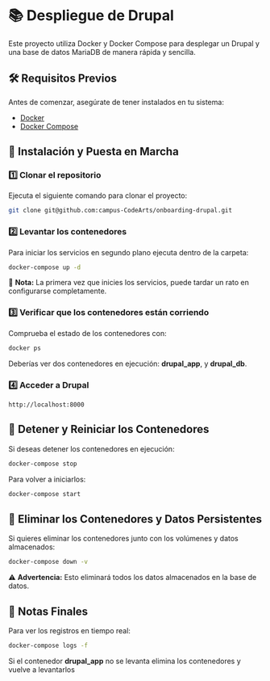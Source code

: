 
# 📚 Despliegue de Drupal
Este proyecto utiliza Docker y Docker Compose para desplegar un Drupal y una base de datos MariaDB de manera rápida y sencilla.



## 🛠️ Requisitos Previos
Antes de comenzar, asegúrate de tener instalados en tu sistema:

- [Docker](https://docs.docker.com/get-docker/)
- [Docker Compose](https://docs.docker.com/compose/install/)


## 🚀 Instalación y Puesta en Marcha

### 1️⃣ Clonar el repositorio
Ejecuta el siguiente comando para clonar el proyecto:
```bash
git clone git@github.com:campus-CodeArts/onboarding-drupal.git
```

### 2️⃣ Levantar los contenedores
Para iniciar los servicios en segundo plano ejecuta dentro de la carpeta:
```bash
docker-compose up -d
```
📌 **Nota:** La primera vez que inicies los servicios, puede tardar un rato en configurarse completamente.

### 3️⃣ Verificar que los contenedores están corriendo
Comprueba el estado de los contenedores con:
```bash
docker ps
```
Deberías ver dos contenedores en ejecución: **drupal_app**, y **drupal_db**.

### 4️⃣ Acceder a Drupal

  ```
  http://localhost:8000
  ```

## 🔄 Detener y Reiniciar los Contenedores
Si deseas detener los contenedores en ejecución:
```bash
docker-compose stop
```
Para volver a iniciarlos:
```bash
docker-compose start
```

## 🧹 Eliminar los Contenedores y Datos Persistentes
Si quieres eliminar los contenedores junto con los volúmenes y datos almacenados:
```bash
docker-compose down -v
```
⚠️ **Advertencia:** Esto eliminará todos los datos almacenados en la base de datos.


## 🎯 Notas Finales
Para ver los registros en tiempo real:
  ```bash
  docker-compose logs -f
  ```

Si el contenedor **drupal_app** no se levanta elimina los contenedores y vuelve a levantarlos